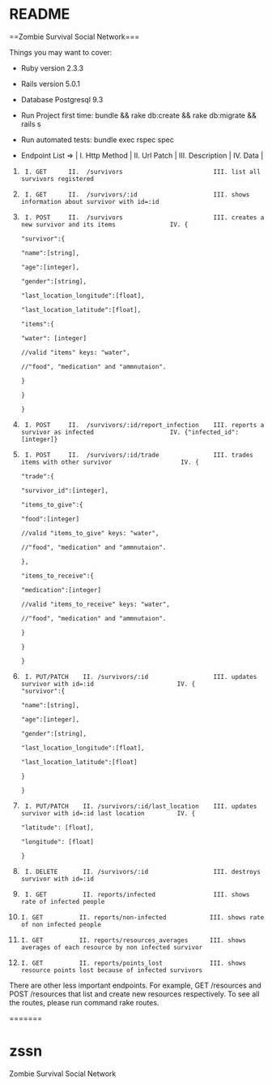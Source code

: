# README

==Zombie Survival Social Network===

Things you may want to cover:

* Ruby version 2.3.3

* Rails version 5.0.1

* Database Postgresql 9.3

* Run Project first time: bundle && rake db:create && rake db:migrate && rails s

* Run automated tests: bundle exec rspec spec

* Endpoint List => 
| I.   Http Method |
II.  Url Patch |
III. Description |
IV.  Data |							

1.     	I. GET      II.  /survivors							III. list all survivors registered

2.     	I. GET      II.  /survivors/:id  					III. shows information about survivor with id=:id

3.		I. POST		II.  /survivors							III. creates a new survivor and its items				IV.	{												
																														  "survivor":{
																														      "name":[string],
																														      "age":[integer],
																														      "gender":[string],
																														      "last_location_longitude":[float],
																														      "last_location_latitude":[float],
																														      "items":{
																														          "water": [integer]
																														          //valid "items" keys: "water",
																														          //"food", "medication" and "ammnutaion".
																														      }
																														  }
																														}

4.		I. POST 	II.  /survivors/:id/report_infection	III. reports a survivor as infected 					IV. {"infected_id":[integer]}

5.		I. POST 	II.  /survivors/:id/trade				III. trades items with other survivor   				IV.	{
																															"trade":{
																																"survivor_id":[integer],
																																"items_to_give":{
																																	"food":[integer]
																																	//valid "items_to_give" keys: "water",
																																	//"food", "medication" and "ammnutaion".
																																},
																																"items_to_receive":{
																																	"medication":[integer]
																																	//valid "items_to_receive" keys: "water",
																																	//"food", "medication" and "ammnutaion".
																																}
																															}
																														}															

															 

6.		I. PUT/PATCH	II.	/survivors/:id 					III. updates survivor with id=:id						IV. {																																								  "survivor":{
																														      "name":[string],
																														      "age":[integer],
																														      "gender":[string],
																														      "last_location_longitude":[float],
																														      "last_location_latitude":[float]
																														  }
																														}	

7.		I. PUT/PATCH	II.	/survivors/:id/last_location 	III. updates survivor with id=:id last location 		IV.	{										
																															"latitude": [float],
																															"longitude": [float]
																														}	

8.      I. DELETE		II.	/survivors/:id 					III. destroys survivor with id=:id

9. 		I. GET 			II. reports/infected 				III. shows rate of infected people		

10.     I. GET			II. reports/non-infected			III. shows rate of non infected people

11. 	I. GET			II. reports/resources_averages		III. shows averages of each resource by non infected survivor

12. 	I. GET			II. reports/points_lost				III. shows resource points lost because of infected survivors

There are other less important endpoints. For example, GET /resources and POST /resources that list and create new resources respectively.
To see all the routes, please run command rake routes.

=======
# zssn
Zombie Survival Social Network

